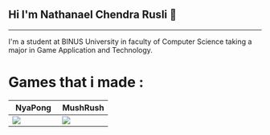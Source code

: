 ## Hi I'm Nathanael Chendra Rusli 👋
---
I'm a student at BINUS University in faculty of Computer Science taking a major in Game Application and Technology.

# Games that i made :
<table width="100%">
  <thead>
    <th width="50%"><a>NyaPong</a></th>
    <th width="50%"><a>MushRush</a></th>
  </thead>
  <tbody>
    <td><image src="https://github.com/NathanaelC1/Pong-GameProg/blob/main/Desktop%202024.10.28%20-%2017.21.28.02.gif"/></td>
    <td><image src="https://github.com/NathanaelC1/Pong-GameProg/blob/main/Desktop%202024.10.28%20-%2017.21.28.02.gif"/></td>
  </tbody>


<!--
**NathanaelC1/NathanaelC1** is a ✨ _special_ ✨ repository because its `README.md` (this file) appears on your GitHub profile.

Here are some ideas to get you started:

- 🔭 I’m currently working on ...
- 🌱 I’m currently learning ...
- 👯 I’m looking to collaborate on ...
- 🤔 I’m looking for help with ...
- 💬 Ask me about ...
- 📫 How to reach me: ...
- 😄 Pronouns: ...
- ⚡ Fun fact: ...
-->
